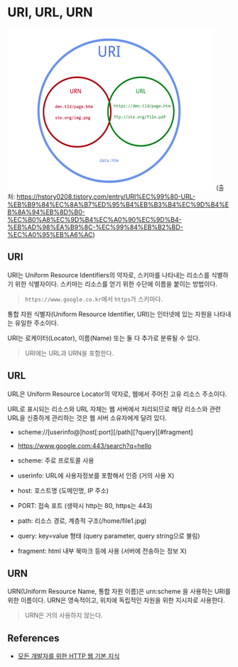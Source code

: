 # URI, URL, URN

![uri](/record/network/images/uri-1.png)
(출처: https://hstory0208.tistory.com/entry/URI%EC%99%80-URL-%EB%B9%84%EC%8A%B7%ED%95%B4%EB%B3%B4%EC%9D%B4%EB%8A%94%EB%8D%B0-%EC%B0%A8%EC%9D%B4%EC%A0%90%EC%9D%B4-%EB%AD%98%EA%B9%8C-%EC%99%84%EB%B2%BD-%EC%A0%95%EB%A6%AC)

## URI

URI는 Uniform Resource Identifiers의 약자로, 스키마를 나타내는 리소스를 식별하기 위한 식별자이다. 스키마는 리소스를 얻기 위한 수단에 이름을 붙이는 방법이다.

> `https://www.google.co.kr`에서 `https`가 스키마다.

통합 자원 식별자(Uniform Resource Identifier, URI)는 인터넷에 있는 자원을 나타내는 유일한 주소이다.

URI는 로케이터(Locator), 이름(Name) 또는 둘 다 추가로 분류될 수 있다.

> URI에는 URL과 URN을 포함한다.

## URL

URL은 Uniform Resource Locator의 약자로, 웹에서 주어진 고유 리소스 주소이다.

URL로 표시되는 리소스와 URL 자체는 웹 서버에서 처리되므로 해당 리소스와 관련 URL을 신중하게 관리하는 것은 웹 서버 소유자에게 달려 있다.

- scheme://[userinfo@]host[:port][/path][?query][#fragment]
- https://www.google.com:443/search?q=hello

- scheme: 주로 프로토콜 사용
- userinfo: URL에 사용자정보를 포함해서 인증 (거의 사용 X)
- host: 호스트명 (도메인명, IP 주소)
- PORT: 접속 포트 (생략시 http는 80, https는 443)
- path: 리소스 경로, 계층적 구조(/home/file1.jpg)
- query: key=value 형태 (query parameter, query string으로 불림)
- fragment: html 내부 북마크 등에 사용 (서버에 전송하는 정보 X)

## URN

URN(Uniform Resource Name, 통합 자원 이름)은 urn:scheme 을 사용하는 URI를 위한 이름이다. URN은 영속적이고, 위치에 독립적인 자원을 위한 지시자로 사용한다.

> URN은 거의 사용하지 않는다.

## References

- [모든 개발자를 위한 HTTP 웹 기본 지식](https://www.inflearn.com/course/http-%EC%9B%B9-%EB%84%A4%ED%8A%B8%EC%9B%8C%ED%81%AC#)
